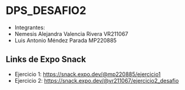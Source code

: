 # DPS_DESAFIO2

- Integrantes:
- Nemesis Alejandra Valencia Rivera VR211067
- Luis Antonio Méndez Parada MP220885

## Links de Expo Snack

- Ejercicio 1: https://snack.expo.dev/@mp220885/ejercicio1
- Ejercicio 2: https://snack.expo.dev/@vr211067/ejercicio2_desafio
